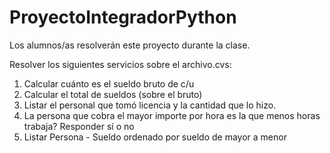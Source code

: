 # ProyectoIntegradorPython
Los alumnos/as resolverán este proyecto durante la clase.

Resolver los siguientes servicios sobre el archivo.cvs:
   1) Calcular cuánto es el sueldo bruto de c/u 
   2) Calcular el total de sueldos (sobre el bruto)
   3) Listar el personal que tomó licencia y la cantidad que lo hizo.
   4) La persona que cobra el mayor importe por hora es la que menos horas trabaja?
       Responder sí o no
   5) Listar Persona - Sueldo ordenado por sueldo de mayor a menor
